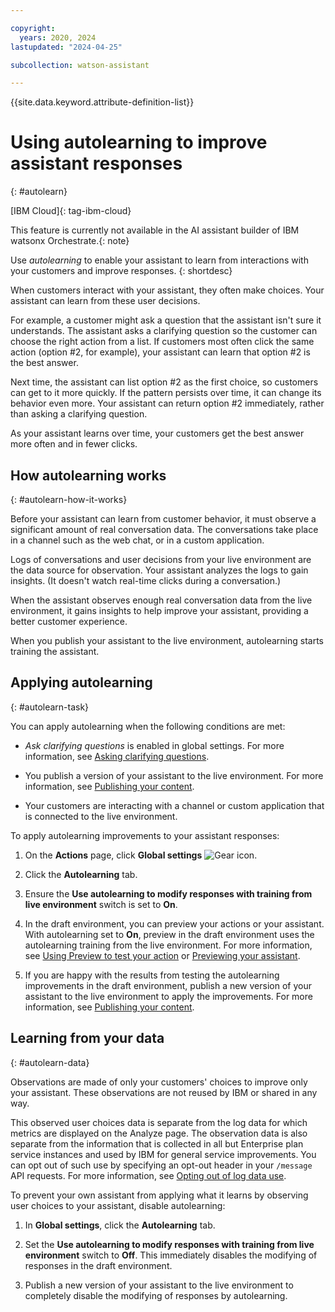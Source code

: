 ```yaml
---

copyright:
  years: 2020, 2024
lastupdated: "2024-04-25"

subcollection: watson-assistant

---
```


{{site.data.keyword.attribute-definition-list}}

# Using autolearning to improve assistant responses
{: #autolearn}

[IBM Cloud]{: tag-ibm-cloud}

This feature is currently not available in the AI assistant builder of IBM watsonx Orchestrate.{: note}

Use *autolearning* to enable your assistant to learn from interactions with your customers and improve responses.
{: shortdesc}

When customers interact with your assistant, they often make choices. Your assistant can learn from these user decisions.

For example, a customer might ask a question that the assistant isn't sure it understands. The assistant asks a clarifying question so the customer can choose the right action from a list. If customers most often click the same action (option #2, for example), your assistant can learn that option #2 is the best answer. 

Next time, the assistant can list option #2 as the first choice, so customers can get to it more quickly. If the pattern persists over time, it can change its behavior even more. Your assistant can return option #2 immediately, rather than asking a clarifying question.

As your assistant learns over time, your customers get the best answer more often and in fewer clicks.

## How autolearning works
{: #autolearn-how-it-works}

Before your assistant can learn from customer behavior, it must observe a significant amount of real conversation data. The conversations take place in a channel such as the web chat, or in a custom application. 

Logs of conversations and user decisions from your live environment are the data source for observation. Your assistant analyzes the logs to gain insights. (It doesn't watch real-time clicks during a conversation.)

When the assistant observes enough real conversation data from the live environment, it gains insights to help improve your assistant, providing a better customer experience.

When you publish your assistant to the live environment, autolearning starts training the assistant.

## Applying autolearning
{: #autolearn-task}

You can apply autolearning when the following conditions are met:

- *Ask clarifying questions* is enabled in global settings. For more information, see [Asking clarifying questions](/docs/watson-assistant?topic=watson-assistant-understand-questions#understand-questions-ask-clarifying-question).

- You publish a version of your assistant to the live environment. For more information, see [Publishing your content](/docs/watson-assistant?topic=watson-assistant-publish).

- Your customers are interacting with a channel or custom application that is connected to the live environment. 

To apply autolearning improvements to your assistant responses:

1. On the **Actions** page, click **Global settings** ![Gear icon](../../icons/settings.svg).

1. Click the **Autolearning** tab.

1. Ensure the **Use autolearning to modify responses with training from live environment** switch is set to **On**.

1. In the draft environment, you can preview your actions or your assistant. With autolearning set to **On**, preview in the draft environment uses the autolearning training from the live environment. For more information, see [Using Preview to test your action](/docs/watson-assistant?topic=watson-assistant-review#review-test) or [Previewing your assistant](/docs/watson-assistant?topic=watson-assistant-preview-share).

1. If you are happy with the results from testing the autolearning improvements in the draft environment, publish a new version of your assistant to the live environment to apply the improvements. For more information, see [Publishing your content](/docs/watson-assistant?topic=watson-assistant-publish).

## Learning from your data
{: #autolearn-data}

Observations are made of only your customers' choices to improve only your assistant. These observations are not reused by IBM or shared in any way.

This observed user choices data is separate from the log data for which metrics are displayed on the Analyze page. The observation data is also separate from the information that is collected in all but Enterprise plan service instances and used by IBM for general service improvements. You can opt out of such use by specifying an opt-out header in your `/message` API requests. For more information, see [Opting out of log data use](/docs/watson-assistant?topic=watson-assistant-admin-securing#securing-log-opt-out).

To prevent your own assistant from applying what it learns by observing user choices to your assistant, disable autolearning:

1. In **Global settings**, click the **Autolearning** tab.

1. Set the **Use autolearning to modify responses with training from live environment** switch to **Off**. This immediately disables the modifying of responses in the draft environment.

1. Publish a new version of your assistant to the live environment to completely disable the modifying of responses by autolearning.


